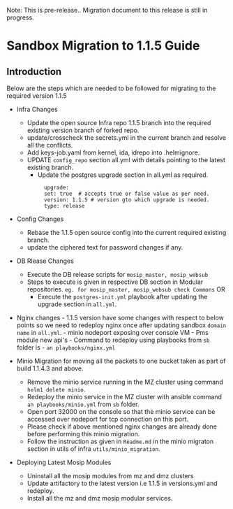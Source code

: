 Note: This is pre-release.. Migration document to this release is still in progress.

# Sandbox Migration to 1.1.5 Guide

## Introduction
Below are the steps which are needed to be followed for migrating to the required version 1.1.5

* Infra Changes
	- Update the open source Infra repo 1.1.5 branch into the required existing version branch of forked repo.
	- update/crosscheck the secrets.yml in the current branch and resolve all the conflicts.
	- Add keys-job.yaml from kernel, ida, idrepo into .helmignore.
	- UPDATE ```config_repo``` section all.yml with details pointing to the latest existing branch.
        - Update the postgres upgrade section in all.yml as required.
          ```
            upgrade:
            set: true  # accepts true or false value as per need.
            version: 1.1.5 # version gto which upgrade is needed.
            type: release
          ```

* Config Changes
	- Rebase the 1.1.5 open source config into the current required existing branch.
	- update the ciphered text for password changes if any.

* DB Rlease Changes
	- Execute the DB release scripts for ``` mosip_master, mosip_websub ```
	- Steps to execute is given in respective DB section in Modular repositories. ``` eg. for mosip_master, mosip_websub check Commons ```
         OR
        - Execute the ``` postgres-init.yml ``` playbook after updating the upgrade section in ``` all.yml ```. 

* Nginx changes
        - 1.1.5 version have some changes with respect to below points so we need to redeploy nginx once after updating sandbox ```domain name``` in ```all.yml```.
        - minio nodeport exposing over console VM
        - Pms module new api's
        - Command to redeploy using playbooks from ```sb``` folder is
        - ```an playbooks/nginx.yml```

* Minio Migration for moving all the packets to one bucket taken as part of build 1.1.4.3 and above.
	- Remove the minio service running in the MZ cluster using command ```helm1 delete minio```.
	- Redeploy the minio service in the MZ cluster with ansible command ```an playbooks/minio.yml``` from ```sb``` folder.
	- Open port 32000 on the console so that the minio service can be accessed over nodeport for tcp connection on this port.
	- Please check if above mentioned nginx changes are already done before performing this minio migration.
	- Follow the instruction as given in ```Readme.md``` in the minio migraton section in utils of infra ```utils/minio_migration```.

* Deploying Latest Mosip Modules
	- Uninstall all the mosip modules from mz and dmz clusters 
	- Update artifactory to the latest version i.e 1.1.5 in versions.yml and redeploy.
	- Install all the mz and dmz mosip modular services.
